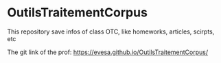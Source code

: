 # OutilsTraitementCorpus
This repository save infos of class OTC, like homeworks, articles, scirpts, etc

The git link of the prof: https://evesa.github.io/OutilsTraitementCorpus/
